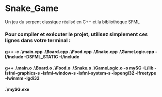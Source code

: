 # Snake_Game
Un jeu du serpent classique réalisé en C++ et la bibliothèque SFML

### Pour compiler et exécuter le projet, utilisez simplement ces lignes dans votre terminal :
#### g++ -c .\main.cpp .\Board.cpp .\Food.cpp .\Snake.cpp .\GameLogic.cpp -I<the path of the SFML>/include -DSFML_STATIC -I<the path of the workspace folder>/include
  
#### g++ .\main.o .\Board.o .\Food.o .\Snake.o .\GameLogic.o -o mySG -L<the path of the SFML>/lib -lsfml-graphics-s -lsfml-window-s -lsfml-system-s -lopengl32 -lfreetype -lwinmm -lgdi32
  
#### .\mySG.exe
